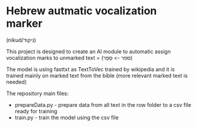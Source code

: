 # Hebrew autmatic vocalization marker 
(nikud/ניקוד)

This project is designed to create an AI module to automatic assign vocalization marks to 
unmarked text = (ספר -> סֵפֶר)

The model is using fasttxt as TextToVec trained by wikipedia and 
it is trained mainly on marked text from the bible (more relevant marked text is needed)

The repository main files:
 
* prepareData.py - prepare data from all text in the row folder to a csv file ready for training
* train.py - train the model using the csv file

